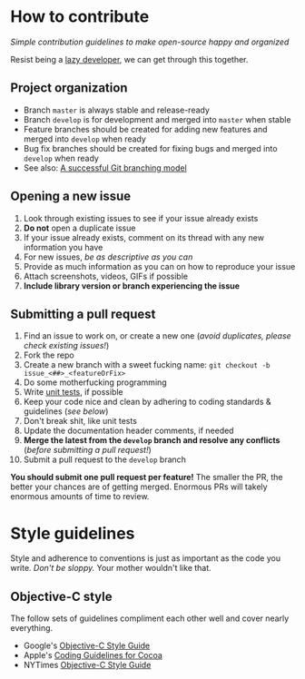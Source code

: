 # How to contribute

*Simple contribution guidelines to make open-source happy and organized*

Resist being a [lazy developer](http://1.bp.blogspot.com/-YD8Na5Mv4oY/USZJ0T5RKQI/AAAAAAAADnU/5U871_OaqRE/s1600/Ain-t-Nobody-Got-Time-Fo-Dat-sweet-brown-31241125-480-330.jpg), we can get through this together.

## Project organization

* Branch `master` is always stable and release-ready
* Branch `develop` is for development and merged into `master` when stable
* Feature branches should be created for adding new features and merged into `develop` when ready
* Bug fix branches should be created for fixing bugs and merged into `develop` when ready
* See also: [A successful Git branching model](http://nvie.com/posts/a-successful-git-branching-model)

## Opening a new issue

1. Look through existing issues to see if your issue already exists
2. **Do not** open a duplicate issue
3. If your issue already exists, comment on its thread with any new information you have
4. For new issues, *be as descriptive as you can*
5. Provide as much information as you can on how to reproduce your issue
6. Attach screenshots, videos, GIFs if possible
7. **Include library version or branch experiencing the issue**

## Submitting a pull request

1. Find an issue to work on, or create a new one (*avoid duplicates, please check existing issues!*)
2. Fork the repo
3. Create a new branch with a sweet fucking name: `git checkout -b issue_<##>_<featureOrFix>`
4. Do some motherfucking programming
5. Write [unit tests](http://nshipster.com/unit-testing), if possible
6. Keep your code nice and clean by adhering to coding standards & guidelines (*see below*)
7. Don't break shit, like unit tests
8. Update the documentation header comments, if needed
9. **Merge the latest from the `develop` branch and resolve any conflicts** (*before submitting a pull request!*)
10. Submit a pull request to the `develop` branch

**You should submit one pull request per feature!** The smaller the PR, the better your chances are of getting merged. Enormous PRs will takely enormous amounts of time to review.

# Style guidelines

Style and adherence to conventions is just as important as the code you write. *Don't be sloppy.* Your mother wouldn't like that.

## Objective-C style

The follow sets of guidelines compliment each other well and cover nearly everything.

* Google's [Objective-C Style Guide](http://google-styleguide.googlecode.com/svn/trunk/objcguide.xml)
* Apple's [Coding Guidelines for Cocoa](https://developer.apple.com/library/mac/documentation/Cocoa/Conceptual/CodingGuidelines/CodingGuidelines.html)
* NYTimes [Objective-C Style Guide](https://github.com/NYTimes/objective-c-style-guide)

